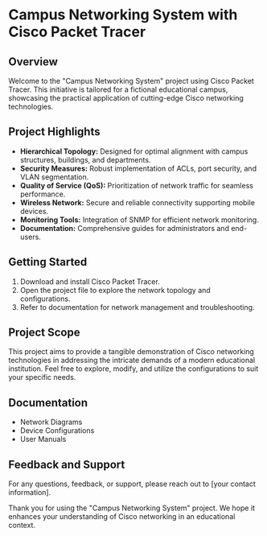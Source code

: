 # Campus Networking System with Cisco Packet Tracer

## Overview

Welcome to the "Campus Networking System" project using Cisco Packet Tracer. This initiative is tailored for a fictional educational campus, showcasing the practical application of cutting-edge Cisco networking technologies.

## Project Highlights

- **Hierarchical Topology:** Designed for optimal alignment with campus structures, buildings, and departments.
- **Security Measures:** Robust implementation of ACLs, port security, and VLAN segmentation.
- **Quality of Service (QoS):** Prioritization of network traffic for seamless performance.
- **Wireless Network:** Secure and reliable connectivity supporting mobile devices.
- **Monitoring Tools:** Integration of SNMP for efficient network monitoring.
- **Documentation:** Comprehensive guides for administrators and end-users.

## Getting Started

1. Download and install Cisco Packet Tracer.
2. Open the project file to explore the network topology and configurations.
3. Refer to documentation for network management and troubleshooting.

## Project Scope

This project aims to provide a tangible demonstration of Cisco networking technologies in addressing the intricate demands of a modern educational institution. Feel free to explore, modify, and utilize the configurations to suit your specific needs.

## Documentation

- Network Diagrams
- Device Configurations
- User Manuals

## Feedback and Support

For any questions, feedback, or support, please reach out to [your contact information].

Thank you for using the "Campus Networking System" project. We hope it enhances your understanding of Cisco networking in an educational context.
